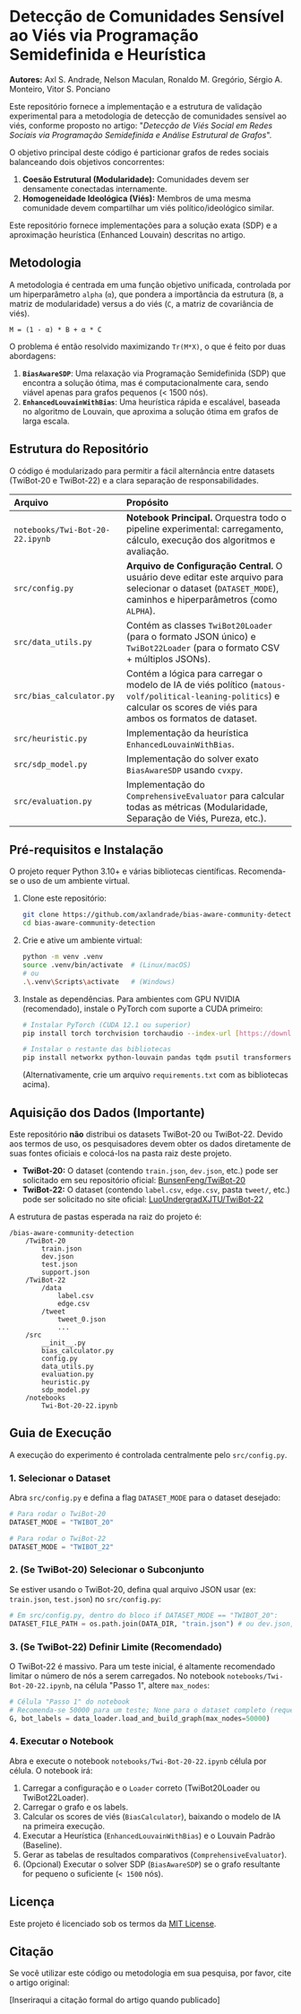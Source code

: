# Detecção de Comunidades Sensível ao Viés via Programação Semidefinida e Heurística

**Autores:** Axl S. Andrade, Nelson Maculan, Ronaldo M. Gregório, Sérgio A. Monteiro, Vitor S. Ponciano

Este repositório fornece a implementação e a estrutura de validação experimental para a metodologia de detecção de comunidades sensível ao viés, conforme proposto no artigo: "*Detecção de Viés Social em Redes Sociais via Programação Semidefinida e Análise Estrutural de Grafos*".

O objetivo principal deste código é particionar grafos de redes sociais balanceando dois objetivos concorrentes:
1.  **Coesão Estrutural (Modularidade):** Comunidades devem ser densamente conectadas internamente.
2.  **Homogeneidade Ideológica (Viés):** Membros de uma mesma comunidade devem compartilhar um viés político/ideológico similar.

Este repositório fornece implementações para a solução exata (SDP) e a aproximação heurística (Enhanced Louvain) descritas no artigo.

## Metodologia

A metodologia é centrada em uma função objetivo unificada, controlada por um hiperparâmetro `alpha` (`α`), que pondera a importância da estrutura (`B`, a matriz de modularidade) versus a do viés (`C`, a matriz de covariância de viés).

`M = (1 - α) * B + α * C`

O problema é então resolvido maximizando `Tr(M*X)`, o que é feito por duas abordagens:
1.  **`BiasAwareSDP`**: Uma relaxação via Programação Semidefinida (SDP) que encontra a solução ótima, mas é computacionalmente cara, sendo viável apenas para grafos pequenos (< 1500 nós).
2.  **`EnhancedLouvainWithBias`**: Uma heurística rápida e escalável, baseada no algoritmo de Louvain, que aproxima a solução ótima em grafos de larga escala.

## Estrutura do Repositório

O código é modularizado para permitir a fácil alternância entre datasets (TwiBot-20 e TwiBot-22) e a clara separação de responsabilidades.

| Arquivo                         | Propósito                                                                                                                                                                |
| :------------------------------ | :----------------------------------------------------------------------------------------------------------------------------------------------------------------------- |
| `notebooks/Twi-Bot-20-22.ipynb` | **Notebook Principal.** Orquestra todo o pipeline experimental: carregamento, cálculo, execução dos algoritmos e avaliação.                                              |
| `src/config.py`                 | **Arquivo de Configuração Central.** O usuário deve editar este arquivo para selecionar o dataset (`DATASET_MODE`), caminhos e hiperparâmetros (como `ALPHA`).           |
| `src/data_utils.py`             | Contém as classes `TwiBot20Loader` (para o formato JSON único) e `TwiBot22Loader` (para o formato CSV + múltiplos JSONs).                                                |
| `src/bias_calculator.py`        | Contém a lógica para carregar o modelo de IA de viés político (`matous-volf/political-leaning-politics`) e calcular os scores de viés para ambos os formatos de dataset. |
| `src/heuristic.py`              | Implementação da heurística `EnhancedLouvainWithBias`.                                                                                                                   |
| `src/sdp_model.py`              | Implementação do solver exato `BiasAwareSDP` usando `cvxpy`.                                                                                                             |
| `src/evaluation.py`             | Implementação do `ComprehensiveEvaluator` para calcular todas as métricas (Modularidade, Separação de Viés, Pureza, etc.).                                               |

## Pré-requisitos e Instalação

O projeto requer Python 3.10+ e várias bibliotecas científicas. Recomenda-se o uso de um ambiente virtual.

1.  Clone este repositório:
    ```bash
    git clone https://github.com/axlandrade/bias-aware-community-detection
    cd bias-aware-community-detection
    ```

2.  Crie e ative um ambiente virtual:
    ```bash
    python -m venv .venv
    source .venv/bin/activate  # (Linux/macOS)
    # ou
    .\.venv\Scripts\activate   # (Windows)
    ```

3.  Instale as dependências. Para ambientes com GPU NVIDIA (recomendado), instale o PyTorch com suporte a CUDA primeiro:
    ```bash
    # Instalar PyTorch (CUDA 12.1 ou superior)
    pip install torch torchvision torchaudio --index-url [https://download.pytorch.org/whl/cu121](https://download.pytorch.org/whl/cu121)
    
    # Instalar o restante das bibliotecas
    pip install networkx python-louvain pandas tqdm psutil transformers matplotlib seaborn tabulate cvxpy jupyter
    ```
    (Alternativamente, crie um arquivo `requirements.txt` com as bibliotecas acima).

## Aquisição dos Dados (Importante)

Este repositório **não** distribui os datasets TwiBot-20 ou TwiBot-22. Devido aos termos de uso, os pesquisadores devem obter os dados diretamente de suas fontes oficiais e colocá-los na pasta raiz deste projeto.

* **TwiBot-20:** O dataset (contendo `train.json`, `dev.json`, etc.) pode ser solicitado em seu repositório oficial: [BunsenFeng/TwiBot-20](https://github.com/GabrielHam/TwiBot-20)
* **TwiBot-22:** O dataset (contendo `label.csv`, `edge.csv`, pasta `tweet/`, etc.) pode ser solicitado no site oficial: [LuoUndergradXJTU/TwiBot-22](https://twibot22.github.io/)

A estrutura de pastas esperada na raiz do projeto é:
```
/bias-aware-community-detection
    /TwiBot-20
        train.json
        dev.json
        test.json
        support.json
    /TwiBot-22
        /data
            label.csv
            edge.csv
        /tweet
            tweet_0.json
            ...
    /src
    	__init__.py
    	bias_calculator.py
        config.py
        data_utils.py
        evaluation.py
        heuristic.py
        sdp_model.py
    /notebooks
        Twi-Bot-20-22.ipynb
```

## Guia de Execução

A execução do experimento é controlada centralmente pelo `src/config.py`.

### 1. Selecionar o Dataset

Abra `src/config.py` e defina a flag `DATASET_MODE` para o dataset desejado:

```python
# Para rodar o TwiBot-20
DATASET_MODE = "TWIBOT_20"

# Para rodar o TwiBot-22
DATASET_MODE = "TWIBOT_22"
```

### 2. (Se TwiBot-20) Selecionar o Subconjunto

Se estiver usando o TwiBot-20, defina qual arquivo JSON usar (ex: `train.json`, `test.json`) no `src/config.py`:

```python
# Em src/config.py, dentro do bloco if DATASET_MODE == "TWIBOT_20":
DATASET_FILE_PATH = os.path.join(DATA_DIR, "train.json") # ou dev.json, test.json, support.json
```

### 3. (Se TwiBot-22) Definir Limite (Recomendado)

O TwiBot-22 é massivo. Para um teste inicial, é altamente recomendado limitar o número de nós a serem carregados. No notebook `notebooks/Twi-Bot-20-22.ipynb`, na célula "Passo 1", altere `max_nodes`:

```python
# Célula "Passo 1" do notebook
# Recomenda-se 50000 para um teste; None para o dataset completo (requer >= 64GB RAM)
G, bot_labels = data_loader.load_and_build_graph(max_nodes=50000) 
```

### 4. Executar o Notebook

Abra e execute o notebook `notebooks/Twi-Bot-20-22.ipynb` célula por célula. O notebook irá:
1.  Carregar a configuração e o `Loader` correto (TwiBot20Loader ou TwiBot22Loader).
2.  Carregar o grafo e os labels.
3.  Calcular os scores de viés (`BiasCalculator`), baixando o modelo de IA na primeira execução.
4.  Executar a Heurística (`EnhancedLouvainWithBias`) e o Louvain Padrão (Baseline).
5.  Gerar as tabelas de resultados comparativos (`ComprehensiveEvaluator`).
6.  (Opcional) Executar o solver SDP (`BiasAwareSDP`) se o grafo resultante for pequeno o suficiente (`< 1500` nós).

## Licença

Este projeto é licenciado sob os termos da [MIT License](https://github.com/axlandrade/bias-aware-community-detection/blob/main/LICENSE).

## Citação

Se você utilizar este código ou metodologia em sua pesquisa, por favor, cite o artigo original:

[Inseriraqui a citação formal do artigo quando publicado]